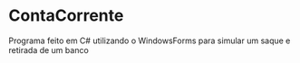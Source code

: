 # ContaCorrente
Programa feito em C# utilizando o WindowsForms para simular um saque e retirada de um banco
